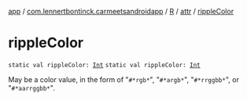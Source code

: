 [app](../../../index.md) / [com.lennertbontinck.carmeetsandroidapp](../../index.md) / [R](../index.md) / [attr](index.md) / [rippleColor](./ripple-color.md)

# rippleColor

`static val rippleColor: `[`Int`](https://kotlinlang.org/api/latest/jvm/stdlib/kotlin/-int/index.html)
`static val rippleColor: `[`Int`](https://kotlinlang.org/api/latest/jvm/stdlib/kotlin/-int/index.html)

May be a color value, in the form of "`#*rgb*`", "`#*argb*`", "`#*rrggbb*`", or "`#*aarrggbb*`".

